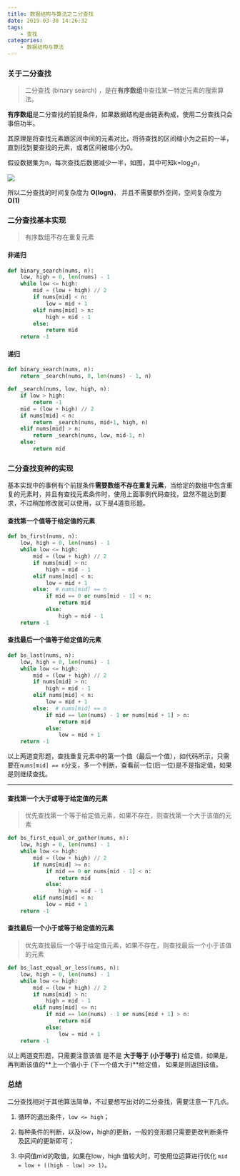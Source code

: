 ```yaml
---
title: 数据结构与算法之二分查找
date: 2019-03-30 14:26:32
tags:
    - 查找
categories:
    - 数据结构与算法
---
```


### 关于二分查找

> 二分查找 (binary search) ，是在**有序数组**中查找某一特定元素的搜索算法。

**有序数组**是二分查找的前提条件，如果数据结构是由链表构成，使用二分查找只会事倍功半。

其原理是将查找元素跟区间中间的元素对比，将待查找的区间缩小为之前的一半，直到找到要查找的元素，或者区间被缩小为0。

假设数据集为n，每次查找后数据减少一半，如图，其中可知k=log<sub>2</sub>n，

![](https://picture.wzmmmmj.com/bsearch.jpg)

所以二分查找的时间复杂度为 **O(logn)**， 并且不需要额外空间，空间复杂度为 **O(1)**

<!-- more -->
### 二分查找基本实现

> 有序数组不存在重复元素

#### 非递归

```python
def binary_search(nums, n):
    low, high = 0, len(nums) - 1
    while low <= high:
        mid = (low + high) // 2
        if nums[mid] < n:
            low = mid + 1
        elif nums[mid] > n:
            high = mid - 1
        else:
            return mid
    return -1
```

#### 递归

```python
def binary_search(nums, n):
    return _search(nums, 0, len(nums) - 1, n)

def _search(nums, low, high, n):
    if low > high:
        return -1
    mid = (low + high) // 2
    if nums[mid] < n:
        return _search(nums, mid+1, high, n)
    elif nums[mid] > n:
        return _search(nums, low, mid-1, n)
    else:
        return mid
```

### 二分查找变种的实现

基本实现中的事例有个前提条件**需要数组不存在重复元素**，当给定的数组中包含重复的元素时，并且有查找元素条件时，使用上面事例代码查找，显然不能达到要求，不过稍加修改就可以使用，以下是4道变形题。

#### 查找第一个值等于给定值的元素

```python
def bs_first(nums, n):
    low, high = 0, len(nums) - 1
    while low <= high:
        mid = (low + high) // 2
        if nums[mid] > n:
            high = mid - 1
        elif nums[mid] < n:
            low = mid + 1
        else:  # nums[mid] == n
            if mid == 0 or nums[mid - 1] < n:
                return mid
            else:
                high = mid - 1
    return -1
```

#### 查找最后一个值等于给定值的元素

```python
def bs_last(nums, n):
    low, high = 0, len(nums) - 1
    while low <= high:
        mid = (low + high) // 2
        if nums[mid] > n:
            high = mid - 1
        elif nums[mid] < n:
            low = mid + 1
        else:  # nums[mid] == n
            if mid == len(nums) - 1 or nums[mid + 1] > n:
                return mid
            else:
                low = mid + 1
    return -1
```

以上两道变形题，查找重复元素中的第一个值（最后一个值），如代码所示，只需要在`nums[mid] == n`分支，多一个判断，查看前一位(后一位)是不是指定值，如果是则继续查找。

------

#### 查找第一个大于或等于给定值的元素

> 优先查找第一个等于给定值元素，如果不存在，则查找第一个大于该值的元素

```python
def bs_first_equal_or_gather(nums, n):
    low, high = 0, len(nums) - 1
    while low <= high:
        mid = (low + high) // 2
        if nums[mid] >= n:
            if mid == 0 or nums[mid - 1] < n:
                return mid
            else:
                high = mid - 1
        elif nums[mid] < n:
            low = mid + 1
    return -1
```

#### 查找最后一个小于或等于给定值的元素

> 优先查找最后一个等于给定值元素，如果不存在，则查找最后一个小于该值的元素

```python
def bs_last_equal_or_less(nums, n):
    low, high = 0, len(nums) - 1
    while low <= high:
        mid = (low + high) // 2
        if nums[mid] > n:
            high = mid - 1
        elif nums[mid] <= n:
            if mid == len(nums) - 1 or nums[mid + 1] > n:
                return mid
            else:
                low = mid + 1
    return -1
```

以上两道变形题，只需要注意该值 是不是 **大于等于 (小于等于)** 给定值，如果是，再判断该值的**上一个值小于 (下一个值大于)**给定值， 如果是则返回该值。



### 总结

二分查找相对于其他算法简单，不过要想写出对的二分查找，需要注意一下几点。

1. 循环的退出条件，`low <= high`；

2. 每种条件的判断，以及low，high的更新，一般的变形题只需要更改判断条件及区间的更新即可；

3. 中间值mid的取值，如果在low，high 值较大时，可使用位运算进行优化 `mid = low + ((high - low) >> 1)`。

